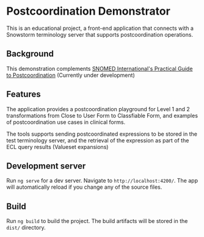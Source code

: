 # Postcoordination Demonstrator

This is an educational project, a front-end application that connects with a Snowstorm terminology server that supports postcoordination 
operations.

## Background

This demonstration complements [SNOMED International's Practical Guide to Postcoordination](https://confluence.ihtsdotools.org/display/DOCEXPPG/Practical+Guide+to+Postcoordination) (Currently under development)

## Features

The application provides a postcoordination playground for Level 1 and 2 transformations from Close to User Form to Classfiable Form, and examples of postcoordination use cases in clinical forms.

The tools supports sending postcoordinated expressions to be stored in the test terminology server, and the retrieval of the expression as part of the ECL query results (Valueset expansions)

## Development server

Run `ng serve` for a dev server. Navigate to `http://localhost:4200/`. The app will automatically reload if you change any of the source files.

## Build

Run `ng build` to build the project. The build artifacts will be stored in the `dist/` directory.
